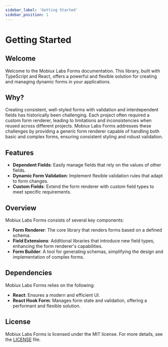 ```yaml
---
sidebar_label: 'Getting Started'
sidebar_position: 1
---
```


# Getting Started

## Welcome

Welcome to the Mobiux Labs Forms documentation. This library, built with TypeScript and React, offers a powerful and flexible solution for creating and managing dynamic forms in your applications.

## Why?

Creating consistent, well-styled forms with validation and interdependent fields has historically been challenging. Each project often required a custom form renderer, leading to limitations and inconsistencies when reused across different projects. Mobiux Labs Forms addresses these challenges by providing a generic form renderer capable of handling both basic and complex forms, ensuring consistent styling and robust validation.

## Features

- **Dependent Fields**: Easily manage fields that rely on the values of other fields.
- **Dynamic Form Validation**: Implement flexible validation rules that adapt to form changes.
- **Custom Fields**: Extend the form renderer with custom field types to meet specific requirements.

## Overview

Mobiux Labs Forms consists of several key components:

- **Form Renderer**: The core library that renders forms based on a defined schema.
- **Field Extensions**: Additional libraries that introduce new field types, enhancing the form renderer's capabilities.
- **Form Builder**: A tool for generating schemas, simplifying the design and implementation of complex forms.

## Dependencies

Mobiux Labs Forms relies on the following:

- **React**: Ensures a modern and efficient UI.
- **React Hook Form**: Manages form state and validation, offering a performant and flexible solution.

## License

Mobiux Labs Forms is licensed under the MIT license. For more details, see the [LICENSE](https://github.com/Mobiux-Labs/forms/blob/main/license) file.
